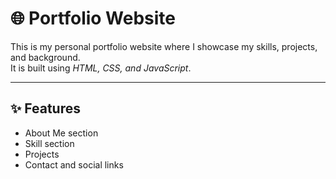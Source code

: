 # 🌐 Portfolio Website

This is my personal portfolio website where I showcase my skills, projects, and background.  
It is built using *HTML, CSS, and JavaScript*.

---

## ✨ Features
- About Me section
- Skill  section
- Projects     
- Contact and social links  


